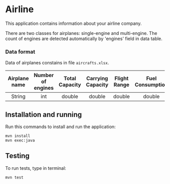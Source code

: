# Airline

This application contains information about your airline company.

There are two classes for airplanes: single-engine and multi-engine. The count of engines are detected automatically by 'engines' field in data table.

### Data format
Data of airplanes constains in file `aircrafts.xlsx`.

| Airplane name | Number of engines | Total Capacity | Carrying Capacity | Flight Range | Fuel Consumption |
| :---: | :---: | :---: | :---: | :---: | :---: |
| String | int | double | double | double | double |

## Installation and running

Run this commands to install and run the application:

```
mvn install
mvn exec:java
```

## Testing

To run tests, type in terminal:

```
mvn test
```
